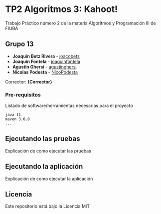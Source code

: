 # TP2 Algoritmos 3: Kahoot!

Trabajo Práctico número 2 de la materia Algoritmos y Programación III de FIUBA

## Grupo 13

* **Joaquin Betz Rivera** - [joacobetz](https://github.com/joacobetz)
* **Joaquin Fontela** - [joaquinfontela](https://github.com/joaquinfontela)
* **Agustin Ghersi** - [agustinghersi](https://github.com/agustinghersi)
* **Nicolas Podesta** - [NicoPodesta](https://github.com/NicoPodesta)

Corrector: **{Corrector}**

### Pre-requisitos

Listado de software/herramientas necesarias para el proyecto

```
java 11
maven 3.6.0
...
```

## Ejecutando las pruebas

Explicación de como ejecutar las pruebas

## Ejecutando la aplicación

Explicación de como ejecutar la aplicación

## Licencia

Este repositorio está bajo la Licencia MIT

